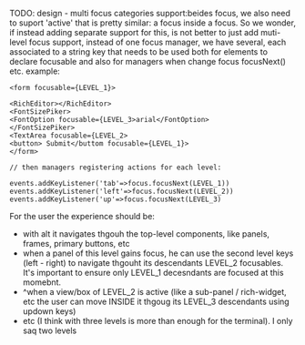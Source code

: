 
 TODO: design - multi focus categories support:beides focus, we also need to suport 'active' that is pretty similar: a focus inside a focus. So we wonder, if instead adding separate support for this, is not better to just add muti-level focus support, instead of one focus manager, we have several, each associated to a string key that needs to be used both for elements to declare focusable and also for managers when change focus focusNext() etc. example:
```
<form focusable={LEVEL_1}>

<RichEditor></RichEditor>
<FontSizePiker>
<FontOption focusable={LEVEL_3>arial</FontOption>
</FontSizePiker>
<TextArea focusable={LEVEL_2>
<button> Submit</buttom focusable={LEVEL_1}>
</form>

// then managers registering actions for each level: 

events.addKeyListener('tab'=>focus.focusNext(LEVEL_1))
events.addKeyListener('left'=>focus.focusNext(LEVEL_2))
events.addKeyListener('up'=>focus.focusNext(LEVEL_3)
```

For the user the experience should be: 
  * with alt it navigates thgouh the top-level components, like panels, frames, primary buttons, etc
  * when a panel of this level gains focus, he can use the second level keys (left - right) to navigate thgouht its descendants LEVEL_2 focusables. It's important to ensure only LEVEL_1 decesndants are focused at this momebnt. 
  * ^when a view/box of LEVEL_2 is active (like a sub-panel / rich-widget, etc the user can move INSIDE it thgoug its LEVEL_3 descendants using updown keys)
  * etc  (I think with three levels is more than enough for the terminal). I only saq two levels
